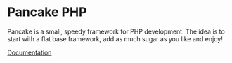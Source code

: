 # Pancake PHP

Pancake is a small, speedy framework for PHP development. The idea is to start with a flat base framework, add as much sugar as you like and enjoy!

[Documentation](https://github.com/pancakephp/pancake/wiki)
